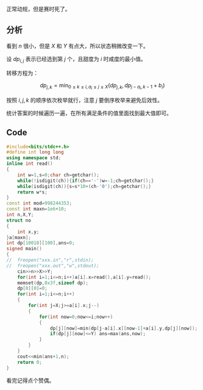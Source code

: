 正常动规，但是赛时死了。

## 分析

看到 $n$ 很小，但是 $X$ 和 $Y$ 有点大，所以状态稍微改变一下。

设 $dp_{i,j}$ 表示已经选到第 $j$ 个，且甜度为 $i$ 时咸度的最小值。

转移方程为：

$$dp_{j,k}=\min_{0\le k\le i,a_i\le j\le X}(dp_{j,k},dp_{j-a_i,k-1}+b_i)$$

按照 $i,j,k$ 的顺序依次枚举就行，注意 $j$ 要倒序枚举来避免后效性。

统计答案的时候遍历一遍，在所有满足条件的值里面找到最大值即可。

## Code

```cpp
#include<bits/stdc++.h>
#define int long long
using namespace std;
inline int read()
{
	int w=1,s=0;char ch=getchar();
	while(!isdigit(ch)){if(ch=='-')w=-1;ch=getchar();}
	while(isdigit(ch)){s=s*10+(ch-'0');ch=getchar();}
	return w*s;
}
const int mod=998244353;
const int maxn=1e6+10;
int n,X,Y;
struct no
{
	int x,y;
}a[maxn];
int dp[10010][100],ans=0;
signed main()
{
//	freopen("xxx.in","r",stdin);
//	freopen("xxx.out","w",stdout);
	cin>>n>>X>>Y;
	for(int i=1;i<=n;i++)a[i].x=read(),a[i].y=read();
	memset(dp,0x3f,sizeof dp);
	dp[0][0]=0;
	for(int i=1;i<=n;i++)
	{
		for(int j=X;j>=a[i].x;j--)
		{
			for(int now=0;now<=i;now++)
			{
				dp[j][now]=min(dp[j-a[i].x][now-1]+a[i].y,dp[j][now]);
				if(dp[j][now]<=Y) ans=max(ans,now);
			}
		}
	}
	cout<<min(ans+1,n);
	return 0;
}

```

看完记得点个赞偶。